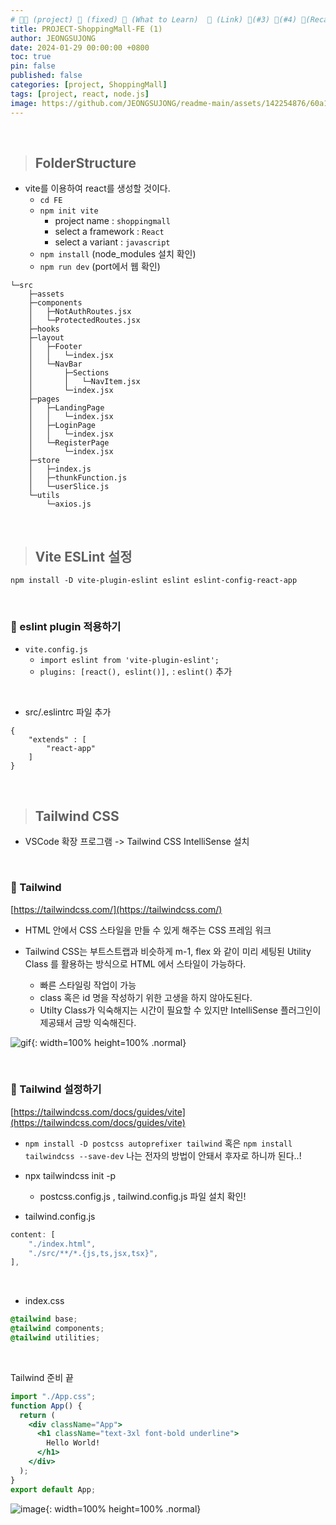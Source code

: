 ```yaml
---
# 👨‍💻 (project) 📌 (fixed) 📖 (What to Learn)  🌱 (Link) 🧷(#3) 📌(#4) 👀(Recap)
title: PROJECT-ShoppingMall-FE (1)
author: JEONGSUJONG
date: 2024-01-29 00:00:00 +0800
toc: true
pin: false
published: false
categories: [project, ShoppingMall]
tags: [project, react, node.js]
image: https://github.com/JEONGSUJONG/readme-main/assets/142254876/60a1ef16-879c-4678-b610-29b7e6bd05ba
---
```


<br>

> ## FolderStructure

- vite를 이용하여 react를 생성할 것이다.
    - `cd FE`
    - `npm init vite`
        - project name : `shoppingmall`
        - select a framework : `React`
        - select a variant : `javascript`
    - `npm install` (node_modules 설치 확인)
    - `npm run dev` (port에서 웹 확인)

```
└─src
    ├─assets
    ├─components
    │   ├─NotAuthRoutes.jsx
    │   └─ProtectedRoutes.jsx
    ├─hooks
    ├─layout
    │   ├─Footer
    │   │   └─index.jsx
    │   └─NavBar
    │       ├─Sections
    │       │   └─NavItem.jsx
    │       └─index.jsx
    ├─pages
    │   ├─LandingPage
    │   │   └─index.jsx
    │   ├─LoginPage
    │   │   └─index.jsx
    │   └─RegisterPage
    │       └─index.jsx
    ├─store
    │   ├─index.js
    │   ├─thunkFunction.js
    │   └─userSlice.js
    └─utils
        └─axios.js
```

<br>

> ## Vite ESLint 설정

`npm install -D vite-plugin-eslint eslint eslint-config-react-app`

<br>

### 🧷 eslint plugin 적용하기

- `vite.config.js`
    - `import eslint from 'vite-plugin-eslint';`
    - `plugins: [react(), eslint()],` : `eslint()` 추가

<br>

- src/.eslintrc 파일 추가
```
{
    "extends" : [
        "react-app"
    ]
}
```

<br>

> ## Tailwind CSS

- VSCode 확장 프로그램 -> Tailwind CSS IntelliSense 설치

<br>

### 🧷 Tailwind

[https://tailwindcss.com/](https://tailwindcss.com/)

- HTML 안에서 CSS 스타일을 만들 수 있게 해주는 CSS 프레임 워크

- Tailwind CSS는 부트스트랩과 비슷하게 m-1, flex 와 같이 미리 세팅된 Utility Class 를 활용하는 방식으로 HTML 에서 스타일이 가능하다.
    - 빠른 스타일링 작업이 가능
    - class 혹은 id 명을 작성하기 위한 고생을 하지 않아도된다.
    - Utilty Class가 익숙해지는 시간이 필요할 수 있지만 IntelliSense 플러그인이 제공돼서 금방 익숙해진다.

![gif](https://github.com/JEONGSUJONG/readme-main/assets/142254876/c379482f-b15d-4b12-a98d-16b5ffd8fcce){: width=100% height=100% .normal}

<br>

### 🧷 Tailwind 설정하기

[https://tailwindcss.com/docs/guides/vite](https://tailwindcss.com/docs/guides/vite)

- `npm install -D postcss autoprefixer tailwind` 혹은 `npm install tailwindcss --save-dev` 나는 전자의 방법이 안돼서 후자로 하니까 된다..!

- npx tailwindcss init -p
    - postcss.config.js , tailwind.config.js 파일 설치 확인!

- tailwind.config.js
```javascript
content: [
    "./index.html",
    "./src/**/*.{js,ts,jsx,tsx}",
],
```

<br>

- index.css

```css
@tailwind base;
@tailwind components;
@tailwind utilities;
```

<br>

Tailwind 준비 끝

```jsx
import "./App.css";
function App() {
  return (
    <div className="App">
      <h1 className="text-3xl font-bold underline">
        Hello World!
      </h1>
    </div>
  );
}
export default App;
```

![image](https://github.com/JEONGSUJONG/readme-main/assets/142254876/fd7b4e4c-4c22-421a-af86-1b02db5ae967){: width=100% height=100% .normal}